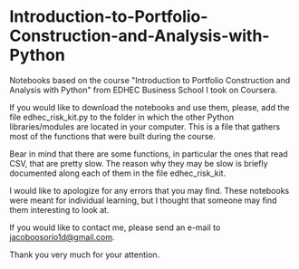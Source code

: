 # Introduction-to-Portfolio-Construction-and-Analysis-with-Python
Notebooks based on the course "Introduction to Portfolio Construction and Analysis with Python" from EDHEC Business School I took on Coursera.

If you would like to download the notebooks and use them, please, add the file edhec_risk_kit.py to the folder in which the other Python libraries/modules are located in your computer. This is a file that gathers most of the functions that were built during the course.

Bear in mind that there are some functions, in particular the ones that read CSV, that are pretty slow. The reason why they may be slow is briefly documented along each of them in the file edhec_risk_kit.

I would like to apologize for any errors that you may find. These notebooks were meant for individual learning, but I thought that someone may find them interesting to look at.

If you would like to contact me, please send an e-mail to jacoboosorio1d@gmail.com.

Thank you very much for your attention. 
